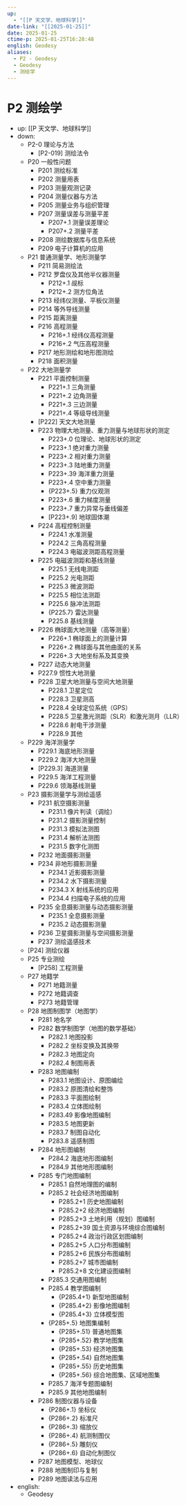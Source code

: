 ```yaml
---
up:
  - "[[P 天文学、地球科学]]"
date-link: "[[2025-01-25]]"
date: 2025-01-25
ctime-p: 2025-01-25T16:28:48
english: Geodesy
aliases:
  - P2 - Geodesy
  - Geodesy
  - 测绘学
---
```


# P2 测绘学

- up: [[P 天文学、地球科学]]
- down:
	- P2-0 理论与方法
		- [P2-019] 测绘法令
	- P20 一般性问题
		- P201 测绘标准
		- P202 测量用表
		- P203 测量观测记录
		- P204 测量仪器与方法
		- P205 测量业务与组织管理
		- P207 测量误差与测量平差
			- P207+.1 测量误差理论
			- P207+.2 测量平差
		- P208 测绘数据库与信息系统
		- P209 电子计算机的应用
	- P21 普通测量学、地形测量学
		- P211 简易测绘法
		- P212 罗盘仪及其他半仪器测量
			- P212+.1 觇标
			- P212+.2 测方位角法
		- P213 经纬仪测量、平板仪测量
		- P214 等外导线测量
		- P215 距离测量
		- P216 高程测量
			- P216+.1 经纬仪高程测量
			- P216+.2 气压高程测量
		- P217 地形测绘和地形图测绘
		- P218 面积测量
	- P22 大地测量学
		- P221 平面控制测量
			- P221+.1 三角测量
			- P221+.2 边角测量
			- P221+.3 三边测量
			- P221+.4 等级导线测量
		- [P222] 天文大地测量
		- P223 物理大地测量、重力测量与地球形状的测定
			- P223+.0 位理论、地球形状的测定
			- P223+.1 绝对重力测量
			- P223+.2 相对重力测量
			- P223+.3 陆地重力测量
			- P223+.39 海洋重力测量
			- P223+.4 空中重力测量
			- {P223+.5} 重力仪观测
			- P223+.6 重力梯度测量
			- P223+.7 重力异常与垂线偏差
			- [P223+.9] 地球固体潮
		- P224 高程控制测量
			- P224.1 水准测量
			- P224.2 三角高程测量
			- P224.3 电磁波测距高程测量
		- P225 电磁波测距和基线测量
			- P225.1 无线电测距
			- P225.2 光电测距
			- P225.3 微波测距
			- P225.5 相位法测距
			- P225.6 脉冲法测距
			- {P225.7} 雷达测量
			- P225.8 基线测量
		- P226 椭球面大地测量（高等测量）
			- P226+.1 椭球面上的测量计算
			- P226+.2 椭球面与其他曲面的关系
			- P226+.3 大地坐标系及其变换
		- P227 动态大地测量
		- P227.9 惯性大地测量
		- P228 卫星大地测量与空间大地测量
			- P228.1 卫星定位
			- P228.3 卫星测高
			- P228.4 全球定位系统（GPS）
			- P228.5 卫星激光测距（SLR）和激光测月（LLR）
			- P228.6 射电干涉测量
			- P228.9 其他
	- P229 海洋测量学
		- P229.1 海底地形测量
		- P229.2 海洋大地测量
		- [P229.3] 海道测量
		- P229.5 海洋工程测量
		- P229.6 领海基线测量
	- P23 摄影测量学与测绘遥感
		- P231 航空摄影测量
			- P231.1 像片判读（调绘）
			- P231.2 摄影测量控制
			- P231.3 模拟法测图
			- P231.4 解析法测图
			- P231.5 数字化测图
		- P232 地面摄影测量
		- P234 非地形摄影测量
			- P234.1 近影摄影测量
			- P234.2 水下摄影测量
			- P234.3 X 射线系统的应用
			- P234.4 扫描电子系统的应用
		- P235 全息摄影测量与动态摄影测量
			- P235.1 全息摄影测量
			- P235.2 动态摄影测量
		- P236 卫星摄影测量与空间摄影测量
		- P237 测绘遥感技术
	- [P24] 测绘仪器
	- P25 专业测绘
		- [P258] 工程测量
	- P27 地籍学
		- P271 地籍测量
		- P272 地籍调查
		- P273 地籍管理
	- P28 地图制图学（地图学）
		- P281 地名学
		- P282 数学制图学（地图的数学基础）
			- P282.1 地图投影
			- P282.2 坐标变换及其换带
			- P282.3 地图定向
			- P282.4 制图用表
		- P283 地图编制
			- P283.1 地图设计、原图编绘
			- P283.2 原图清绘和整饰
			- P283.3 平面图绘制
			- P283.4 立体图绘制
			- P283.49 影像地图编制
			- P283.5 地图更新
			- P283.7 制图自动化
			- P283.8 遥感制图
		- P284 地形图编制
			- P284.2 海底地形图编制
			- P284.9 其他地形图编制
		- P285 专门地图编制
			- P285.1 自然地理图的编制
			- P285.2 社会经济地图编制
				- P285.2+1 历史地图编制
				- P285.2+2 经济地图编制
				- P285.2+3 土地利用（规划）图编制
				- P285.2+39 国土资源与环境综合图编制
				- P285.2+4 政治行政区划图编制
				- P285.2+5 人口分布图编制
				- P285.2+6 民族分布图编制
				- P285.2+7 城市图编制
				- P285.2+8 文化建设图编制
			- P285.3 交通用图编制
			- P285.4 教学图编制
				- {P285.4+1} 新型地图编制
				- {P285.4+2} 影像地图编制
				- {P285.4+3} 立体模型图
			- {P285+.5} 地图集编制
				- {P285+.51} 普通地图集
				- {P285+.52} 教学地图集
				- {P285+.53} 经济地图集
				- {P285+.54} 自然地图集
				- {P285+.55} 历史地图集
				- {P285+.56} 综合地图集、区域地图集
			- P285.7 海洋专题图编制
			- P285.9 其他地图编制
		- P286 制图仪器与设备
			- {P286+.1} 坐标仪
			- {P286+.2} 标准尺
			- {P286+.3} 缩放仪
			- {P286+.4} 航测制图仪
			- {P286+.5} 雕刻仪
			- {P286+.6} 自动化制图仪
		- P287 地图模型、地球仪
		- P288 地图制印与复制
		- P289 地图读法与应用
- english:
	- Geodesy
